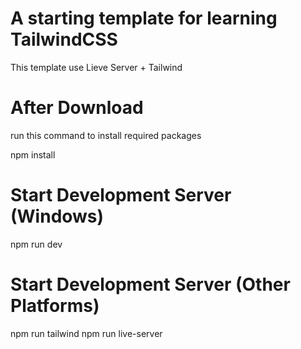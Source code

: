 # A starting template for learning TailwindCSS

This template use Lieve Server + Tailwind

# After Download

run this command to install required packages

npm install

# Start Development Server (Windows)

npm run dev

# Start Development Server (Other Platforms)

npm run tailwind
npm run live-server
